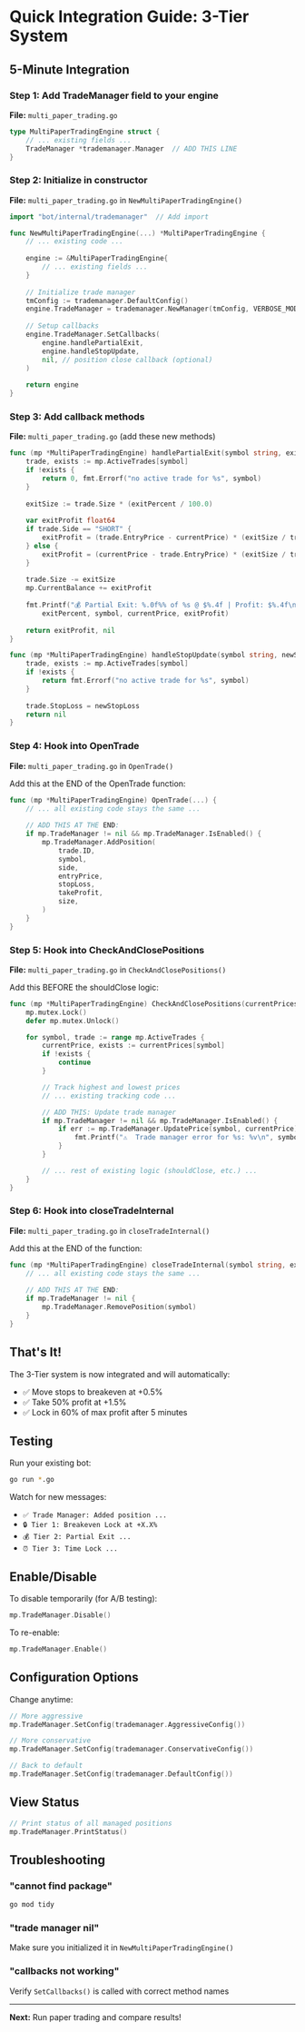 # Quick Integration Guide: 3-Tier System

## 5-Minute Integration

### Step 1: Add TradeManager field to your engine

**File:** `multi_paper_trading.go`

```go
type MultiPaperTradingEngine struct {
    // ... existing fields ...
    TradeManager *trademanager.Manager  // ADD THIS LINE
}
```

### Step 2: Initialize in constructor

**File:** `multi_paper_trading.go` in `NewMultiPaperTradingEngine()`

```go
import "bot/internal/trademanager"  // Add import

func NewMultiPaperTradingEngine(...) *MultiPaperTradingEngine {
    // ... existing code ...
    
    engine := &MultiPaperTradingEngine{
        // ... existing fields ...
    }
    
    // Initialize trade manager
    tmConfig := trademanager.DefaultConfig()
    engine.TradeManager = trademanager.NewManager(tmConfig, VERBOSE_MODE)
    
    // Setup callbacks
    engine.TradeManager.SetCallbacks(
        engine.handlePartialExit,
        engine.handleStopUpdate,
        nil, // position close callback (optional)
    )
    
    return engine
}
```

### Step 3: Add callback methods

**File:** `multi_paper_trading.go` (add these new methods)

```go
func (mp *MultiPaperTradingEngine) handlePartialExit(symbol string, exitPercent, currentPrice float64) (float64, error) {
    trade, exists := mp.ActiveTrades[symbol]
    if !exists {
        return 0, fmt.Errorf("no active trade for %s", symbol)
    }
    
    exitSize := trade.Size * (exitPercent / 100.0)
    
    var exitProfit float64
    if trade.Side == "SHORT" {
        exitProfit = (trade.EntryPrice - currentPrice) * (exitSize / trade.EntryPrice)
    } else {
        exitProfit = (currentPrice - trade.EntryPrice) * (exitSize / trade.EntryPrice)
    }
    
    trade.Size -= exitSize
    mp.CurrentBalance += exitProfit
    
    fmt.Printf("💰 Partial Exit: %.0f%% of %s @ $%.4f | Profit: $%.4f\n", 
        exitPercent, symbol, currentPrice, exitProfit)
    
    return exitProfit, nil
}

func (mp *MultiPaperTradingEngine) handleStopUpdate(symbol string, newStopLoss float64) error {
    trade, exists := mp.ActiveTrades[symbol]
    if !exists {
        return fmt.Errorf("no active trade for %s", symbol)
    }
    
    trade.StopLoss = newStopLoss
    return nil
}
```

### Step 4: Hook into OpenTrade

**File:** `multi_paper_trading.go` in `OpenTrade()`

Add this at the END of the OpenTrade function:

```go
func (mp *MultiPaperTradingEngine) OpenTrade(...) {
    // ... all existing code stays the same ...
    
    // ADD THIS AT THE END:
    if mp.TradeManager != nil && mp.TradeManager.IsEnabled() {
        mp.TradeManager.AddPosition(
            trade.ID,
            symbol,
            side,
            entryPrice,
            stopLoss,
            takeProfit,
            size,
        )
    }
}
```

### Step 5: Hook into CheckAndClosePositions

**File:** `multi_paper_trading.go` in `CheckAndClosePositions()`

Add this BEFORE the shouldClose logic:

```go
func (mp *MultiPaperTradingEngine) CheckAndClosePositions(currentPrices map[string]float64) {
    mp.mutex.Lock()
    defer mp.mutex.Unlock()

    for symbol, trade := range mp.ActiveTrades {
        currentPrice, exists := currentPrices[symbol]
        if !exists {
            continue
        }

        // Track highest and lowest prices
        // ... existing tracking code ...

        // ADD THIS: Update trade manager
        if mp.TradeManager != nil && mp.TradeManager.IsEnabled() {
            if err := mp.TradeManager.UpdatePrice(symbol, currentPrice); err != nil {
                fmt.Printf("⚠️  Trade manager error for %s: %v\n", symbol, err)
            }
        }

        // ... rest of existing logic (shouldClose, etc.) ...
    }
}
```

### Step 6: Hook into closeTradeInternal

**File:** `multi_paper_trading.go` in `closeTradeInternal()`

Add this at the END of the function:

```go
func (mp *MultiPaperTradingEngine) closeTradeInternal(symbol string, exitPrice float64, reason string) {
    // ... all existing code stays the same ...
    
    // ADD THIS AT THE END:
    if mp.TradeManager != nil {
        mp.TradeManager.RemovePosition(symbol)
    }
}
```

## That's It!

The 3-Tier system is now integrated and will automatically:
- ✅ Move stops to breakeven at +0.5%
- ✅ Take 50% profit at +1.5%
- ✅ Lock in 60% of max profit after 5 minutes

## Testing

Run your existing bot:
```bash
go run *.go
```

Watch for new messages:
- `✅ Trade Manager: Added position ...`
- `🔒 Tier 1: Breakeven Lock at +X.X%`
- `💰 Tier 2: Partial Exit ...`
- `⏰ Tier 3: Time Lock ...`

## Enable/Disable

To disable temporarily (for A/B testing):
```go
mp.TradeManager.Disable()
```

To re-enable:
```go
mp.TradeManager.Enable()
```

## Configuration Options

Change anytime:
```go
// More aggressive
mp.TradeManager.SetConfig(trademanager.AggressiveConfig())

// More conservative
mp.TradeManager.SetConfig(trademanager.ConservativeConfig())

// Back to default
mp.TradeManager.SetConfig(trademanager.DefaultConfig())
```

## View Status

```go
// Print status of all managed positions
mp.TradeManager.PrintStatus()
```

## Troubleshooting

### "cannot find package"
```bash
go mod tidy
```

### "trade manager nil"
Make sure you initialized it in `NewMultiPaperTradingEngine()`

### "callbacks not working"
Verify `SetCallbacks()` is called with correct method names

---

**Next:** Run paper trading and compare results!
